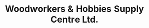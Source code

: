 ---
title: "Woodworkers & Hobbies Supply Centre Ltd."
url: /dublin/woodworkers-and-hobbies-supply-centre-ltd/
shop: doityourself
---